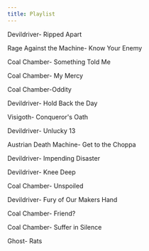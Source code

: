 ```yaml
---
title: Playlist
---
```

Devildriver- Ripped Apart

Rage Against the Machine- Know Your Enemy

Coal Chamber- Something Told Me

Coal Chamber- My Mercy

Coal Chamber-Oddity

Devildriver- Hold Back the Day

Visigoth- Conqueror's Oath

Devildriver- Unlucky 13

Austrian Death Machine- Get to the Choppa

Devildriver- Impending Disaster

Devildriver- Knee Deep

Coal Chamber- Unspoiled

Devildriver- Fury of Our Makers Hand

Coal Chamber- Friend?

Coal Chamber- Suffer in Silence

Ghost- Rats
